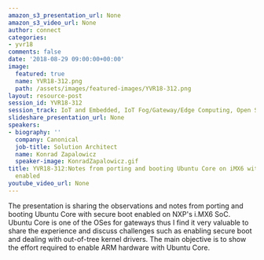```yaml
---
amazon_s3_presentation_url: None
amazon_s3_video_url: None
author: connect
categories:
- yvr18
comments: false
date: '2018-08-29 09:00:00+00:00'
image:
  featured: true
  name: YVR18-312.png
  path: /assets/images/featured-images/YVR18-312.png
layout: resource-post
session_id: YVR18-312
session_track: IoT and Embedded, IoT Fog/Gateway/Edge Computing, Open Source Development
slideshare_presentation_url: None
speakers:
- biography: ''
  company: Canonical
  job-title: Solution Architect
  name: Konrad Zapalowicz
  speaker-image: KonradZapalowicz.gif
title: YVR18-312:Notes from porting and booting Ubuntu Core on iMX6 with secure boot
  enabled
youtube_video_url: None
---
```


The presentation is sharing the observations and notes from porting and booting Ubuntu Core with secure boot enabled on NXP's i.MX6 SoC. Ubuntu Core is one of the OSes for gateways thus I find it very valuable to share the experience and discuss challenges such as enabling secure boot and dealing with out-of-tree kernel drivers. The main objective is to show the effort required to enable ARM hardware with Ubuntu Core.